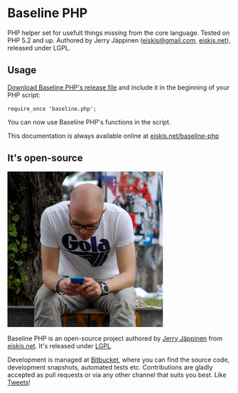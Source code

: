 
# Baseline PHP

PHP helper set for usefult things missing from the core language. Tested on PHP 5.2 and up. Authored by Jerry Jäppinen ([eiskis@gmail.com](mailto:eiskis@gmail.com), [eiskis.net](http://eiskis.net/)), released under LGPL.



## Usage

[Download Baseline PHP's release file](https://bitbucket.org/Eiskis/baseline-php/raw/default/baseline.php) and include it in the beginning of your PHP script:

	require_once 'baseline.php';

You can now use Baseline PHP's functions in the script.

This documentation is always available online at [eiskis.net/baseline-php](http://eiskis.net/baseline-php/)



## It's open-source

<a href="http://eiskis.net/"><img src="author.png" alt="Jerry Jäppinen" title="Jerry Jäppinen" class="shadows author"></a>

Baseline PHP is an open-source project authored by [Jerry Jäppinen](mailto:eiskis@gmail.com) from [eiskis.net](http://eiskis.net/). It's released under [LGPL](http://www.gnu.org/copyleft/lesser.html).

Development is managed at [Bitbucket](http://bitbucket.org/Eiskis/baseline-php/), where you can find the source code, development snapshots, automated tests etc. Contributions are gladly accepted as pull requests or via any other channel that suits you best. Like [Tweets](https://twitter.com/Eiskis)!
